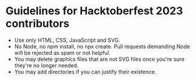 # Guidelines for Hacktoberfest 2023 contributors

* Use only HTML, CSS, JavaScript and SVG.
* No Node, no npm install, no npx create. Pull requests demanding Node will be 
rejected as spam or not helpful.
* You may delete graphics files that are not SVG files once you're sure they're 
no longer needed.
* You may add directories if you can justify their existence.
